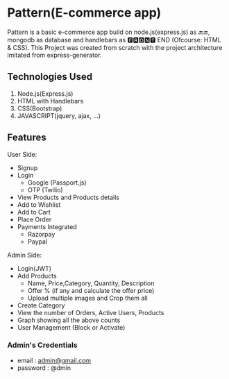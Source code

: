 # Pattern(E-commerce app)

Pattern is a basic e-commerce app build on node.js(express.js) as 🔙🔚, mongodb as database and handlebars as 🅵🆁🅾🅽🆃 END (Ofcourse: HTML & CSS).
This Project was created from scratch with the project architecture imitated from express-generator.

## Technologies Used

1. Node.js(Express.js)
2. HTML with Handlebars
3. CSS(Bootstrap)
4. JAVASCRIPT(jquery, ajax, ...)

## Features

User Side:

- Signup
- Login
  - Google (Passport.js)
  - OTP (Twilio)
- View Products and Products details 
- Add to Wishlist
- Add to Cart
- Place Order
- Payments Integrated
  - Razorpay
  - Paypal
  
  
 Admin Side:
 
 - Login(JWT)
 - Add Products
   - Name, Price,Category, Quantity, Description
   - Offer % (if any and calculate the offer price)
   - Upload multiple images and Crop them all
 - Create Category
 - View the number of Orders, Active Users, Products
 - Graph showing all the above counts
 - User Management (Block or Activate)


### Admin's Credentials

 - email : admin@gmail.com
 - password : @dmin
